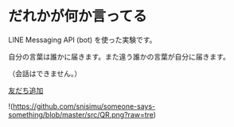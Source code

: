 # だれかが何か言ってる

LINE Messaging API (bot) を使った実験です。

自分の言葉は誰かに届きます。また違う誰かの言葉が自分に届きます。

（会話はできません。）

[友だち追加](https://line.me/R/ti/p/FYxWhBxuDv)

!(https://github.com/snisimu/someone-says-something/blob/master/src/QR.png?raw=tre)

